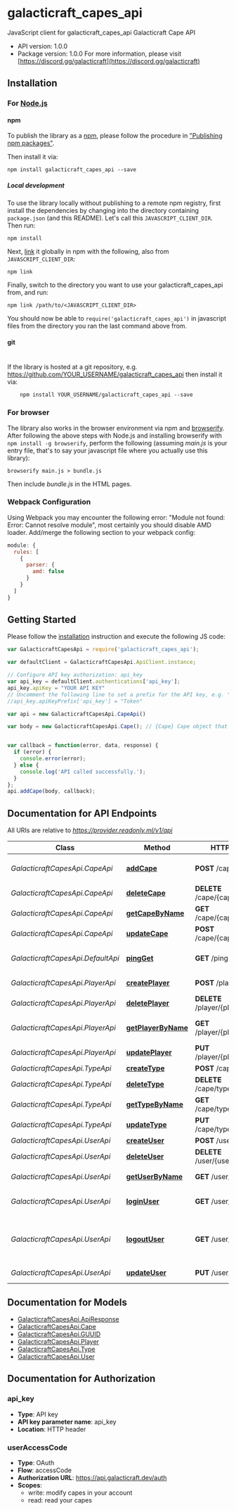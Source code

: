 # galacticraft_capes_api

JavaScript client for galacticraft_capes_api
Galacticraft Cape API

- API version: 1.0.0
- Package version: 1.0.0
For more information, please visit [https://discord.gg/galacticraft](https://discord.gg/galacticraft)

## Installation

### For [Node.js](https://nodejs.org/)

#### npm

To publish the library as a [npm](https://www.npmjs.com/),
please follow the procedure in ["Publishing npm packages"](https://docs.npmjs.com/getting-started/publishing-npm-packages).

Then install it via:

```shell
npm install galacticraft_capes_api --save
```

##### Local development

To use the library locally without publishing to a remote npm registry, first install the dependencies by changing 
into the directory containing `package.json` (and this README). Let's call this `JAVASCRIPT_CLIENT_DIR`. Then run:

```shell
npm install
```

Next, [link](https://docs.npmjs.com/cli/link) it globally in npm with the following, also from `JAVASCRIPT_CLIENT_DIR`:

```shell
npm link
```

Finally, switch to the directory you want to use your galacticraft_capes_api from, and run:

```shell
npm link /path/to/<JAVASCRIPT_CLIENT_DIR>
```

You should now be able to `require('galacticraft_capes_api')` in javascript files from the directory you ran the last 
command above from.

#### git
#
If the library is hosted at a git repository, e.g.
https://github.com/YOUR_USERNAME/galacticraft_capes_api
then install it via:

```shell
    npm install YOUR_USERNAME/galacticraft_capes_api --save
```

### For browser

The library also works in the browser environment via npm and [browserify](http://browserify.org/). After following
the above steps with Node.js and installing browserify with `npm install -g browserify`,
perform the following (assuming *main.js* is your entry file, that's to say your javascript file where you actually 
use this library):

```shell
browserify main.js > bundle.js
```

Then include *bundle.js* in the HTML pages.

### Webpack Configuration

Using Webpack you may encounter the following error: "Module not found: Error:
Cannot resolve module", most certainly you should disable AMD loader. Add/merge
the following section to your webpack config:

```javascript
module: {
  rules: [
    {
      parser: {
        amd: false
      }
    }
  ]
}
```

## Getting Started

Please follow the [installation](#installation) instruction and execute the following JS code:

```javascript
var GalacticraftCapesApi = require('galacticraft_capes_api');

var defaultClient = GalacticraftCapesApi.ApiClient.instance;

// Configure API key authorization: api_key
var api_key = defaultClient.authentications['api_key'];
api_key.apiKey = "YOUR API KEY"
// Uncomment the following line to set a prefix for the API key, e.g. "Token" (defaults to null)
//api_key.apiKeyPrefix['api_key'] = "Token"

var api = new GalacticraftCapesApi.CapeApi()

var body = new GalacticraftCapesApi.Cape(); // {Cape} Cape object that needs to be added to the store


var callback = function(error, data, response) {
  if (error) {
    console.error(error);
  } else {
    console.log('API called successfully.');
  }
};
api.addCape(body, callback);

```

## Documentation for API Endpoints

All URIs are relative to *https://provider.readonly.ml/v1/api*

Class | Method | HTTP request | Description
------------ | ------------- | ------------- | -------------
*GalacticraftCapesApi.CapeApi* | [**addCape**](docs/CapeApi.md#addCape) | **POST** /cape | Add a new cape to the store
*GalacticraftCapesApi.CapeApi* | [**deleteCape**](docs/CapeApi.md#deleteCape) | **DELETE** /cape/{capeName} | Deletes a cape
*GalacticraftCapesApi.CapeApi* | [**getCapeByName**](docs/CapeApi.md#getCapeByName) | **GET** /cape/{capeName} | Find cape by name
*GalacticraftCapesApi.CapeApi* | [**updateCape**](docs/CapeApi.md#updateCape) | **POST** /cape/{capeName} | Updates a cape
*GalacticraftCapesApi.DefaultApi* | [**pingGet**](docs/DefaultApi.md#pingGet) | **GET** /ping | Server heartbeat operation
*GalacticraftCapesApi.PlayerApi* | [**createPlayer**](docs/PlayerApi.md#createPlayer) | **POST** /player | Create player
*GalacticraftCapesApi.PlayerApi* | [**deletePlayer**](docs/PlayerApi.md#deletePlayer) | **DELETE** /player/{playername} | Delete player
*GalacticraftCapesApi.PlayerApi* | [**getPlayerByName**](docs/PlayerApi.md#getPlayerByName) | **GET** /player/{playername} | Get player by player name
*GalacticraftCapesApi.PlayerApi* | [**updatePlayer**](docs/PlayerApi.md#updatePlayer) | **PUT** /player/{playername} | Updated player
*GalacticraftCapesApi.TypeApi* | [**createType**](docs/TypeApi.md#createType) | **POST** /cape/type | Create type
*GalacticraftCapesApi.TypeApi* | [**deleteType**](docs/TypeApi.md#deleteType) | **DELETE** /cape/type/{typeName} | Delete type
*GalacticraftCapesApi.TypeApi* | [**getTypeByName**](docs/TypeApi.md#getTypeByName) | **GET** /cape/type/{typeName} | Get type by type name
*GalacticraftCapesApi.TypeApi* | [**updateType**](docs/TypeApi.md#updateType) | **PUT** /cape/type/{typeName} | Updated type
*GalacticraftCapesApi.UserApi* | [**createUser**](docs/UserApi.md#createUser) | **POST** /user | Create user
*GalacticraftCapesApi.UserApi* | [**deleteUser**](docs/UserApi.md#deleteUser) | **DELETE** /user/{username} | Delete user
*GalacticraftCapesApi.UserApi* | [**getUserByName**](docs/UserApi.md#getUserByName) | **GET** /user/{username} | Get user by user name
*GalacticraftCapesApi.UserApi* | [**loginUser**](docs/UserApi.md#loginUser) | **GET** /user/login | Logs user into the system
*GalacticraftCapesApi.UserApi* | [**logoutUser**](docs/UserApi.md#logoutUser) | **GET** /user/logout | Logs out current logged in user session
*GalacticraftCapesApi.UserApi* | [**updateUser**](docs/UserApi.md#updateUser) | **PUT** /user/{username} | Updated user


## Documentation for Models

 - [GalacticraftCapesApi.ApiResponse](docs/ApiResponse.md)
 - [GalacticraftCapesApi.Cape](docs/Cape.md)
 - [GalacticraftCapesApi.GUUID](docs/GUUID.md)
 - [GalacticraftCapesApi.Player](docs/Player.md)
 - [GalacticraftCapesApi.Type](docs/Type.md)
 - [GalacticraftCapesApi.User](docs/User.md)


## Documentation for Authorization


### api_key

- **Type**: API key
- **API key parameter name**: api_key
- **Location**: HTTP header

### userAccessCode

- **Type**: OAuth
- **Flow**: accessCode
- **Authorization URL**: https://api.galacticraft.dev/auth
- **Scopes**: 
  - write: modify capes in your account
  - read: read your capes

